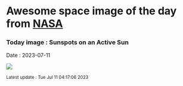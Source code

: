 
# Awesome space image of the day from [NASA](https://api.nasa.gov/)

### Today image : Sunspots on an Active Sun
Date : 2023-07-11

![](https://apod.nasa.gov/apod/image/2307/SpottedSun_Sanli_960.jpg)

<small>Latest update : Tue Jul 11 04:17:06 2023</small>
        